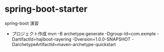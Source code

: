 # spring-boot-starter
spring-boot 演習

- プロジェクト作成
mvn -B archetype:generate -Dgroup-Id=com.exmple -DartifactId=hajiboot-rayering -Dversion=1.0.0-SNAPSHOT -DarchetypeArtifactId=maven-archetype-quickstart
